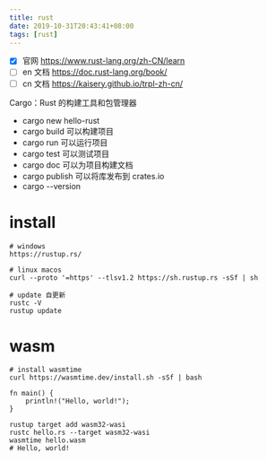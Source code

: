 ```yaml
---
title: rust
date: 2019-10-31T20:43:41+08:00
tags: [rust]
---
```


- [x] 官网 https://www.rust-lang.org/zh-CN/learn
- [ ] en 文档 https://doc.rust-lang.org/book/
- [ ] cn 文档 https://kaisery.github.io/trpl-zh-cn/

Cargo：Rust 的构建工具和包管理器

- cargo new hello-rust
- cargo build 可以构建项目
- cargo run 可以运行项目
- cargo test 可以测试项目
- cargo doc 可以为项目构建文档
- cargo publish 可以将库发布到 crates.io
- cargo --version

# install

```shell
# windows
https://rustup.rs/

# linux macos
curl --proto '=https' --tlsv1.2 https://sh.rustup.rs -sSf | sh

# update 自更新
rustc -V
rustup update
```

# wasm

```shell
# install wasmtime
curl https://wasmtime.dev/install.sh -sSf | bash

fn main() {
    println!("Hello, world!");
}

rustup target add wasm32-wasi
rustc hello.rs --target wasm32-wasi
wasmtime hello.wasm
# Hello, world!
```
